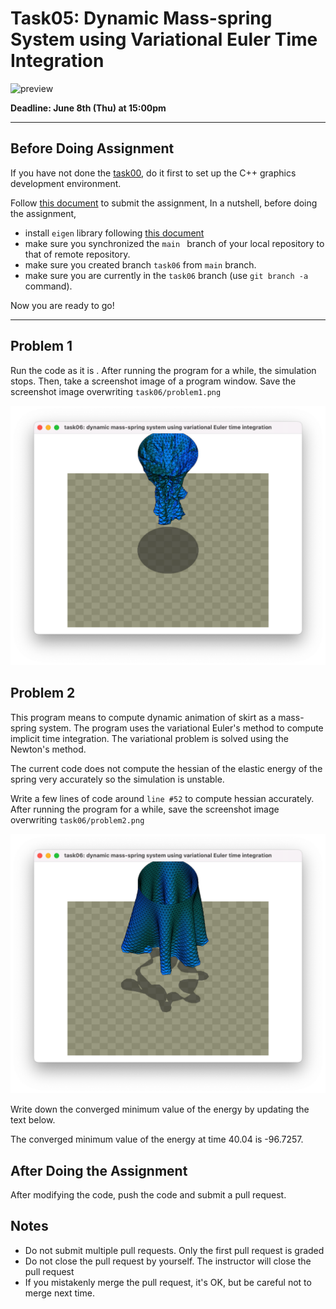 # Task05: Dynamic Mass-spring System using Variational Euler Time Integration

![preview](preview.png)

**Deadline: June 8th (Thu) at 15:00pm**

----

## Before Doing Assignment

If you have not done the [task00](../task00), do it first to set up the C++ graphics development environment.

Follow [this document](../doc/submit.md) to submit the assignment, In a nutshell, before doing the assignment,

- install `eigen` library following  [this document](../doc/setup_eigen.md)
- make sure you synchronized the `main ` branch of your local repository  to that of remote repository.
- make sure you created branch `task06` from `main` branch.
- make sure you are currently in the `task06` branch (use `git branch -a` command).

Now you are ready to go!

---

## Problem 1

Run the code as it is .  After running the program for a while, the simulation stops. Then, take a screenshot image of a program window. 
Save the screenshot image overwriting `task06/problem1.png`

![problem1](problem1.png)


## Problem 2

This program means to compute dynamic animation of skirt as a mass-spring system. The program uses the variational Euler's method to compute implicit time integration. The variational problem is solved using the Newton's method.  

The current code does not compute the hessian of the elastic energy of the spring very accurately so the simulation is unstable.

Write a few lines of code around `line #52` to compute hessian accurately. After running the program for a while, save the screenshot image overwriting `task06/problem2.png`

![problem2](problem2.png)

Write down the converged minimum value of the energy by updating the text below. 

The converged minimum value of the energy at time 40.04 is -96.7257.

## After Doing the Assignment

After modifying the code, push the code and submit a pull request.




## Notes

- Do not submit multiple pull requests. Only the first pull request is graded
- Do not close the pull request by yourself. The instructor will close the pull request
- If you mistakenly merge the pull request, it's OK, but be careful not to merge next time. 
